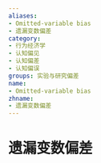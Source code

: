 ```yaml
---
aliases:
- Omitted-variable bias
- 遗漏变数偏差
category:
- 行为经济学
- 认知偏见
- 认知偏差
- 认知偏误
groups: 实验与研究偏差
name:
- Omitted-variable bias
zhname:
- 遗漏变数偏差
---
```


# 遗漏变数偏差


